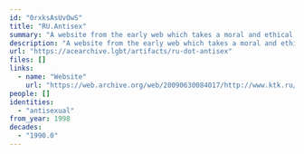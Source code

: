```yaml
---
id: "0rxksAsUvOwS"
title: "RU.Antisex"
summary: "A website from the early web which takes a moral and ethical stance against sexuality"
description: "A website from the early web which takes a moral and ethical stance against sexuality (CW: Sex-negativity)"
url: "https://acearchive.lgbt/artifacts/ru-dot-antisex"
files: []
links:
  - name: "Website"
    url: "https://web.archive.org/web/20090630084017/http://www.ktk.ru/~cm/go.htm"
people: []
identities:
  - "antisexual"
from_year: 1998
decades:
  - "1990.0"
---
```

